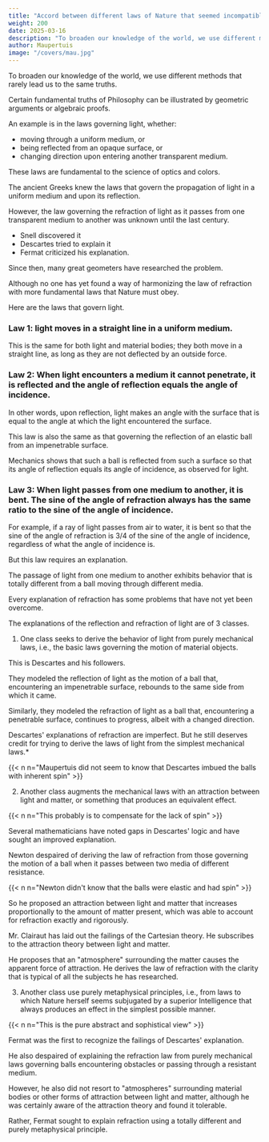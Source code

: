 ```yaml
---
title: "Accord between different laws of Nature that seemed incompatible"
weight: 200
date: 2025-03-16
description: "To broaden our knowledge of the world, we use different methods that rarely lead us to the same truths."
author: Maupertuis
image: "/covers/mau.jpg"
---
```



To broaden our knowledge of the world, we use different methods that rarely lead us to the same truths.

Certain fundamental truths of Philosophy can be illustrated by geometric arguments or algebraic proofs.

<!-- One such remarkable example can be found in one of the most important subjects of physics. -->

<!-- The most beautiful discoveries since the beginnings of all science, are -->


An example is in the laws governing light, whether:
- moving through a uniform medium, or 
- being reflected from an opaque surface, or
- changing direction upon entering another transparent medium. 

These laws are fundamental to the science of optics and colors.

<!-- These laws are the basis of an admirable science, one that allows an old man with weakened eyes to
see as well as he did in his youth, or even better; a science that extends our vision into the furthest reaches of
space and into the smallest parts of matter, allowing us to discover many things that had been concealed. -->

The ancient Greeks knew the laws that govern the propagation of light in a uniform medium and upon its reflection. 

However, the law governing the refraction of light as it passes from one transparent medium to another was unknown until the last century. 
- Snell discovered it
- Descartes tried to explain it
- Fermat criticized his explanation.

Since then, many great geometers have researched the problem. 

Although no one has yet found a way of harmonizing the law of refraction with more fundamental laws that Nature must obey.

Here are the laws that govern light.

### Law 1: light moves in a straight line in a uniform medium.

This is the same for both light and material bodies; they both move in a straight line, as long as they are not deflected by an outside force.


### Law 2: When light encounters a medium it cannot penetrate, it is reflected and the angle of reflection equals the angle of incidence.

In other words, upon reflection, light makes an angle with the surface that is equal to the angle at which the light encountered the surface.

This law is also the same as that governing the reflection of an elastic ball from an impenetrable surface.

Mechanics shows that such a ball is reflected from such a surface so that its angle of reflection equals its angle of incidence, as observed for light.


### Law 3: When light passes from one medium to another, it is bent. The sine of the angle of refraction always has the same ratio to the sine of the angle of incidence. 

For example, if a ray of light passes from air to water, it is bent so that the sine of the angle of refraction is 3/4 of the sine of the angle of incidence, regardless of what the angle of incidence is. 


But this law requires an explanation.

The passage of light from one medium to another exhibits behavior that is totally different from a ball moving through different media.

Every explanation of refraction has some problems that have not yet been overcome.

<!-- I will not cite all the great men who have worked on this problem. Their names would form a long list, a useless
ornament in this article, and a review of their various systems would be an immense undertaking.  -->

The explanations of the reflection and refraction of light are of 3 classes.

1. One class seeks to derive the behavior of light from purely mechanical laws, i.e., the basic laws governing the motion of material objects.

This is Descartes and his followers.

They modeled the reflection of light as the motion of a ball that, encountering an impenetrable surface, rebounds to the same side from which it came. 

Similarly, they modeled the refraction of light as a ball that, encountering a penetrable surface, continues to progress, albeit with a changed direction. 

Descartes' explanations of refraction are imperfect. But he still deserves credit for trying to derive the laws of light from the simplest mechanical laws.*

{{< n n="Maupertuis did not seem to know that Descartes imbued the balls with inherent spin" >}}



2. Another class augments the mechanical laws with an attraction between light and matter, or something that produces an equivalent effect.

{{< n n="This probably is to compensate for the lack of spin" >}}

Several mathematicians have noted gaps in Descartes' logic and have sought an improved explanation.

Newton despaired of deriving the law of refraction from those governing the motion of a ball when it passes
between two media of different resistance. 

{{< n n="Newton didn't know that the balls were elastic and had spin" >}}


So he proposed an attraction between light and matter that increases proportionally to the amount of matter present, which was able to account for refraction exactly and rigorously. 

Mr. Clairaut has laid out the failings of the Cartesian theory. He subscribes to the attraction theory between light and matter.

He proposes that an "atmosphere" surrounding the matter causes the apparent force of attraction. He derives the law of refraction with the clarity that is typical of all the subjects he has researched. 



3. Another class use purely metaphysical principles, i.e., from laws to which Nature herself seems subjugated by a superior Intelligence that always produces an effect in the simplest possible manner.

{{< n n="This is the pure abstract and sophistical view" >}}


Fermat was the first to recognize the failings of Descartes' explanation.

He also despaired of explaining the refraction law from purely mechanical laws governing balls encountering obstacles or passing through a resistant medium. 

However, he also did not resort to "atmospheres" surrounding material bodies or other forms of attraction between light and matter, although he was certainly aware of the attraction theory and found it tolerable. 

Rather, Fermat sought to explain refraction using a totally different and purely metaphysical principle.

